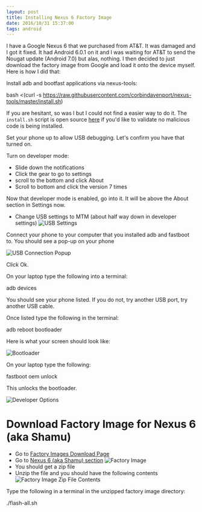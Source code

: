 ```yaml
---
layout: post
title: Installing Nexus 6 Factory Image
date: 2016/10/31 15:37:00
tags: android
---
```


I have a Google Nexus 6 that we purchased from AT&T.  It was damaged and I got it fixed.  It had Android 6.0.1 on it and I was waiting for AT&T to send the Nougat update (Android 7.0) but alas, nothing.  I then decided to just download the factory image from Google and load it onto the device myself.  Here is how I did that:

Install adb and bootfast applications via nexus-tools:

  bash <(curl -s https://raw.githubusercontent.com/corbindavenport/nexus-tools/master/install.sh)


If you are hesitant, so was I but I could not find a easier way to do it.  The `install.sh` script is open source [here](https://github.com/corbindavenport/nexus-tools/blob/master/install.sh) if you'd like to validate no malicious code is being installed.

Set your phone up to allow USB debugging.  Let's confirm you have that turned on.

Turn on developer mode:
  - Slide down the notifications
  - Click the gear to go to settings
  - scroll to the bottom and click About
  - Scroll to bottom and click the version 7 times

Now that developer mode is enabled, go into it.  It will be above the About section in Settings now.
  - Change USB settings to MTM (about half way down in developer settings)
    ![USB Settings]()

Connect your phone to your computer that you installed adb and fastboot to.  You should see a pop-up on your phone

![USB Connection Popup]()

Click Ok.

On your laptop type the following into a terminal:

  adb devices

You should see your phone listed.  If you do not, try another USB port, try another USB cable.

Once listed type the following in the terminal:

  adb reboot bootloader

Here is what your screen should look like:

![Bootloader]()

On your laptop type the following:

  fastboot oem unlock

This unlocks the bootloader.


![Developer Options]()

# Download Factory Image for Nexus 6 (aka Shamu)
  - Go to [Factory Images Download Page](https://developers.google.com/android/images)
  - Go to [Nexus 6 (aka Shamu) section](https://developers.google.com/android/images#shamu)
    ![Factory Image]()
  - You should get a zip file
  - Unzip the file and you should have the following contents
    ![Factory Image Zip File Contents]()

Type the following in a terminal in the unzipped factory image directory:

  ./flash-all.sh


